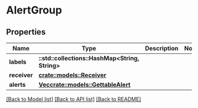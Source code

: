 # AlertGroup

## Properties

Name | Type | Description | Notes
------------ | ------------- | ------------- | -------------
**labels** | **::std::collections::HashMap<String, String>** |  | 
**receiver** | [**crate::models::Receiver**](receiver.md) |  | 
**alerts** | [**Vec<crate::models::GettableAlert>**](gettableAlert.md) |  | 

[[Back to Model list]](../README.md#documentation-for-models) [[Back to API list]](../README.md#documentation-for-api-endpoints) [[Back to README]](../README.md)


